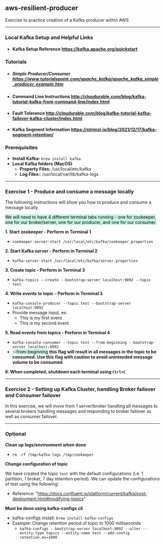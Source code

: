 ## aws-resilient-producer

Exercise to practice creation of a Kafka producer within AWS

---

### Local Kafka Setup and Helpful Links

- #### Kafka Setup Reference https://kafka.apache.org/quickstart

### Tutorials

- ##### Simple Producer/Consumer https://www.tutorialspoint.com/apache_kafka/apache_kafka_simple_producer_example.htm
- #### Command Line Instructions http://cloudurable.com/blog/kafka-tutorial-kafka-from-command-line/index.html
- #### Fault Tolerance http://cloudurable.com/blog/kafka-tutorial-kafka-failover-kafka-cluster/index.html
- #### Kafka Segment Information https://strimzi.io/blog/2021/12/17/kafka-segment-retention/

### Prerequisites

- **Install Kafka:** ``brew install kafka``
- **Local Kafka folders (MacOS)**
  - **Property Files:** /usr/local/etc/kafka
  - **Log Files:**: /usr/local/var/lib/kafka-logs

----

### Exercise 1 - Produce and consume a message locally

The following instructions will show you how to produce and consume a message locally.

<mark style="background: #C5F4E0">We will need to have 4 different terminal tabs running - one for zookeeper, one for
our broker/server, one for our producer, and one for our consumer.</mark>

**1. Start zookeeper - Perform in Terminal 1**

- ``zookeeper-server-start /usr/local/etc/kafka/zookeeper.properties``

**2. Start Kafka server - Perform in Terminal 2**

- ``kafka-server-start /usr/local/etc/kafka/server.properties``

**3. Create topic - Perform in Terminal 3**

- ``kafka-topics --create --bootstrap-server localhost:9092 --topic test``

**4. Write events to topic - Perform in Terminal 3**

- ``kafka-console-producer --topic test --bootstrap-server localhost:9092``
- Provide message input, ex:
  - This is my first event
  - This is my second event

**5. Read events from topics - Perform in Terminal 4**

- ``kafka-console-consumer --topic test --from-beginning --bootstrap-server localhost:9092``
- <mark style="background: #C5F4E0">--from-beginning</mark> **this flag will result in all messages in the topic to be
  consumed. Use this flag with caution to avoid unintended message volume to be consumed**

**6. When completed, shutdown each terminal using ``Ctrl+C``**

---

### Exercise 2 - Setting up Kafka Cluster, handling Broker failover and Consumer failover

In this exercise, we will move from 1 server/broker handling all messages to several brokers handling messages and
responding to broker failover as well as consumer failover.

---

### Optional

**Clean up logs/environment when done**

- ``rm -rf /tmp/kafka-logs /tmp/zookeeper``

**Change configuration of topic**

We have created the topic ``test`` with the default configurations (i.e. 1 partition, 1 broker, 7 day retention period).
We can update the configurations of test using the following:

- Reference: "https://docs.confluent.io/platform/current/kafka/post-deployment.html#modifying-topics"

**Must be done using kafka-configs cli**

- kafka-configs install: ``brew install kafka-configs``
- Example: Change retention period of topic to 1000 milliseconds
  - ``kafka-configs --bootstrap-server localhost:9092 --alter --entity-type topics --entity-name test --add-config retention.ms=1000``
